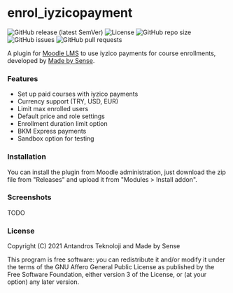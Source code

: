 # enrol\_iyzicopayment
![GitHub release (latest SemVer)](https://img.shields.io/github/v/release/antandrostech/iyzico-moodle)
![License](https://img.shields.io/badge/license-AGPL%20v3%2B-success)
![GitHub repo size](https://img.shields.io/github/repo-size/antandrostech/iyzico-moodle?label=size)
![GitHub issues](https://img.shields.io/github/issues/antandrostech/iyzico-moodle)
![GitHub pull requests](https://img.shields.io/github/issues-pr/antandrostech/iyzico-moodle)

A plugin for [Moodle LMS](https://moodle.org) to use iyzico payments for course enrollments, developed by [Made by Sense](mailto:info@madebysense.co).

### Features

  - Set up paid courses with iyzico payments
  - Currency support (TRY, USD, EUR)
  - Limit max enrolled users
  - Default price and role settings
  - Enrollment duration limit option
  - BKM Express payments
  - Sandbox option for testing

### Installation

You can install the plugin from Moodle administration, just download the zip file from "Releases" and upload it from "Modules > Install addon".

### Screenshots

TODO

### License

Copyright (C) 2021  Antandros Teknoloji and Made by Sense

This program is free software: you can redistribute it and/or modify it under the terms of the GNU Affero General Public License as published by the Free Software Foundation, either version 3 of the License, or (at your option) any later version.



